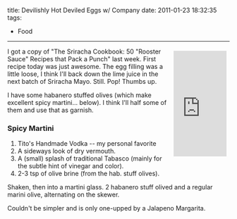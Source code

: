 title: Devilishly Hot Deviled Eggs w/ Company
date: 2011-01-23 18:32:35
tags: 
- Food
---

<iframe src="http://rcm.amazon.com/e/cm?lt1=_blank&bc1=000000&IS2=1&bg1=FFFFFF&fc1=000000&lc1=0000FF&t=lethargy-20&o=1&p=8&l=as1&m=amazon&f=ifr&md=10FE9736YVPPT7A0FBG2&asins=1607740036" style="float:right;width:120px;height:240px;margin:0.5em;" scrolling="no" marginwidth="0" marginheight="0" frameborder="0"></iframe>

I got a copy of "The Sriracha Cookbook: 50 "Rooster Sauce" Recipes that Pack a Punch" last week.  First recipe today was just awesome.  The egg filling was a little loose, I think I'll back down the lime juice in the next batch of Sriracha Mayo.  Still. Pop!  Thumbs up.

I have some habanero stuffed olives (which make excellent spicy martini... below).  I think I'll half some of them and use that as garnish.

### Spicy Martini

1.  Tito's Handmade Vodka -- my personal favorite
2.  A sideways look of dry vermouth.
3.  A (small) splash of traditional Tabasco (mainly for the subtle hint of vinegar and color).
4.  2-3 tsp of olive brine (from the hab. stuff olives).

Shaken, then into a martini glass. 2 habanero stuff olived and a regular marini olive, alternating on the skewer.

Couldn't be simpler and is only one-upped by a Jalapeno Margarita.